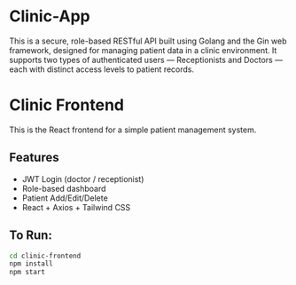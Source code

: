 # Clinic-App
This is a secure, role-based RESTful API built using Golang and the Gin web framework, designed for managing patient data in a clinic environment. It supports two types of authenticated users — Receptionists and Doctors — each with distinct access levels to patient records.

# Clinic Frontend

This is the React frontend for a simple patient management system.

## Features
- JWT Login (doctor / receptionist)
- Role-based dashboard
- Patient Add/Edit/Delete
- React + Axios + Tailwind CSS

## To Run:
```bash
cd clinic-frontend
npm install
npm start
